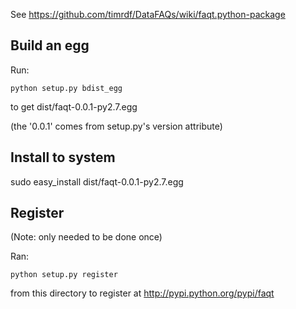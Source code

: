 See https://github.com/timrdf/DataFAQs/wiki/faqt.python-package

## Build an egg

Run:

```
python setup.py bdist_egg
```

to get dist/faqt-0.0.1-py2.7.egg

(the '0.0.1' comes from setup.py's version attribute)

## Install to system

sudo easy_install dist/faqt-0.0.1-py2.7.egg

## Register 

(Note: only needed to be done once)

Ran:

```
python setup.py register
```

from this directory to register at http://pypi.python.org/pypi/faqt
